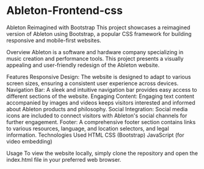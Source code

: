# Ableton-Frontend-css

Ableton Reimagined with Bootstrap
This project showcases a reimagined version of Ableton using Bootstrap, a popular CSS framework for building responsive and mobile-first websites.

Overview
Ableton is a software and hardware company specializing in music creation and performance tools. This project presents a visually appealing and user-friendly redesign of the Ableton website.

Features
Responsive Design: The website is designed to adapt to various screen sizes, ensuring a consistent user experience across devices.
Navigation Bar: A sleek and intuitive navigation bar provides easy access to different sections of the website.
Engaging Content: Engaging text content accompanied by images and videos keeps visitors interested and informed about Ableton products and philosophy.
Social Integration: Social media icons are included to connect visitors with Ableton's social channels for further engagement.
Footer: A comprehensive footer section contains links to various resources, language, and location selectors, and legal information.
Technologies Used
HTML
CSS (Bootstrap)
JavaScript (for video embedding)



Usage
To view the website locally, simply clone the repository and open the index.html file in your preferred web browser.

